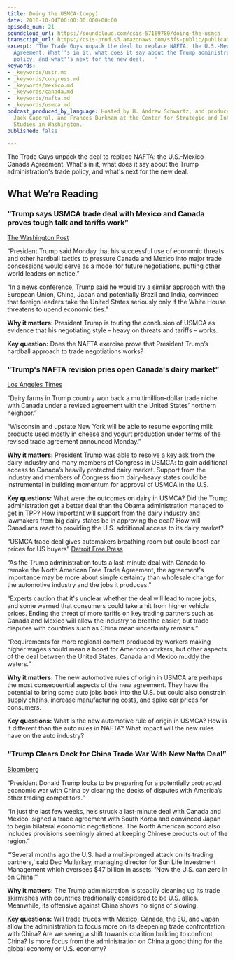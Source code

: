 ```yaml
---
title: Doing the USMCA-(copy)
date: 2018-10-04T00:00:00.000+00:00
episode_num: 21
soundcloud_url: https://soundcloud.com/csis-57169780/doing-the-usmca
transcript_url: https://csis-prod.s3.amazonaws.com/s3fs-public/publication/181004_Doing_the_USMCA.pdf?kBuKqDxUQ_yRNZ5QZWWZQdxk5JKvm5a7
excerpt: 'The Trade Guys unpack the deal to replace NAFTA: the U.S.-Mexico-Canada
  Agreement. What''s in it, what does it say about the Trump administration''s trade
  policy, and what''s next for the new deal.   '
keywords:
- _keywords/ustr.md
- _keywords/congress.md
- _keywords/mexico.md
- _keywords/canada.md
- _keywords/nafta.md
- _keywords/usmca.md
podcast_produced_by_language: Hosted by H. Andrew Schwartz, and produced by Yumi Araki,
  Jack Caporal, and Frances Burkham at the Center for Strategic and International
  Studies in Washington.
published: false

---
```

The Trade Guys unpack the deal to replace NAFTA: the U.S.-Mexico-Canada Agreement. What's in it, what does it say about the Trump administration's trade policy, and what's next for the new deal.

## What We’re Reading

### “Trump says USMCA trade deal with Mexico and Canada proves tough talk and tariffs work”

[The Washington Post](https://www.washingtonpost.com/business/economy/2018/10/01/cae5b7fa-c588-11e8-b1ed-1d2d65b86d0c_story.html?noredirect=on&utm_term=.c172795234ca)

“President Trump said Monday that his successful use of economic threats and other hardball tactics to pressure Canada and Mexico into major trade concessions would serve as a model for future negotiations, putting other world leaders on notice.”

“In a news conference, Trump said he would try a similar approach with the European Union, China, Japan and potentially Brazil and India, convinced that foreign leaders take the United States seriously only if the White House threatens to upend economic ties.”

**Why it matters:** President Trump is touting the conclusion of USMCA as evidence that his negotiating style – heavy on threats and tariffs – works.

**Key question:** Does the NAFTA exercise prove that President Trump’s hardball approach to trade negotiations works?

### “Trump's NAFTA revision pries open Canada's dairy market”

[Los Angeles Times](http://www.latimes.com/business/la-fi-trade-agriculture-20181001-story.html)

“Dairy farms in Trump country won back a multimillion-dollar trade niche with Canada under a revised agreement with the United States’ northern neighbor.”

“Wisconsin and upstate New York will be able to resume exporting milk products used mostly in cheese and yogurt production under terms of the revised trade agreement announced Monday.”

**Why it matters:** President Trump was able to resolve a key ask from the dairy industry and many members of Congress in USMCA: to gain additional access to Canada’s heavily protected dairy market. Support from the industry and members of Congress from dairy-heavy states could be instrumental in building momentum for approval of USMCA in the U.S.

**Key questions:** What were the outcomes on dairy in USMCA? Did the Trump administration get a better deal than the Obama administration managed to get in TPP? How important will support from the dairy industry and lawmakers from big dairy states be in approving the deal? How will Canadians react to providing the U.S. additional access to its dairy market?

“USMCA trade deal gives automakers breathing room but could boost car prices for US buyers” [Detroit Free Press](https://www.usatoday.com/story/money/nation-now/2018/10/01/canada-trade-deal-car-prices-nafta-usmca/1489861002/)

“As the Trump administration touts a last-minute deal with Canada to remake the North American Free Trade Agreement, the agreement's importance may be more about simple certainty than wholesale change for the automotive industry and the jobs it produces.”

“Experts caution that it's unclear whether the deal will lead to more jobs, and some warned that consumers could take a hit from higher vehicle prices. Ending the threat of more tariffs on key trading partners such as Canada and Mexico will allow the industry to breathe easier, but trade disputes with countries such as China mean uncertainty remains.”

“Requirements for more regional content produced by workers making higher wages should mean a boost for American workers, but other aspects of the deal between the United States, Canada and Mexico muddy the waters.”

**Why it matters:** The new automotive rules of origin in USMCA are perhaps the most consequential aspects of the new agreement. They have the potential to bring some auto jobs back into the U.S. but could also constrain supply chains, increase manufacturing costs, and spike car prices for consumers.

**Key questions:** What is the new automotive rule of origin in USMCA? How is it different than the auto rules in NAFTA? What impact will the new rules have on the auto industry?

### “Trump Clears Deck for China Trade War With New Nafta Deal”

[Bloomberg](https://www.bloomberg.com/news/articles/2018-10-02/trump-clears-deck-for-china-trade-war-by-striking-new-nafta-deal)

“President Donald Trump looks to be preparing for a potentially protracted economic war with China by clearing the decks of disputes with America’s other trading competitors.”

“In just the last few weeks, he’s struck a last-minute deal with Canada and Mexico, signed a trade agreement with South Korea and convinced Japan to begin bilateral economic negotiations. The North American accord also includes provisions seemingly aimed at keeping Chinese products out of the region.”

“’Several months ago the U.S. had a multi-pronged attack on its trading partners,’ said Dec Mullarkey, managing director for Sun Life Investment Management which oversees $47 billion in assets. ‘Now the U.S. can zero in on China.’”

**Why it matters:** The Trump administration is steadily cleaning up its trade skirmishes with countries traditionally considered to be U.S. allies. Meanwhile, its offensive against China shows no signs of slowing.

**Key questions:** Will trade truces with Mexico, Canada, the EU, and Japan allow the administration to focus more on its deepening trade confrontation with China? Are we seeing a shift towards coalition building to confront China? Is more focus from the administration on China a good thing for the global economy or U.S. economy?